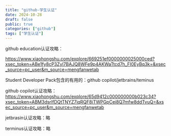 ```yaml
---
title: "github-学生认证"
date: 2024-10-28
draft: false
public: true
categories: ["github"]
tags: ["学生认证"]
---
```


github education认证攻略：

https://www.xiaohongshu.com/explore/669251ef0000000025000ced?xsec_token=ABe1fy8cP3Zyl7BAJQ8WFe9p4AKWaTtcd7h_FI0EyBq3k=&xsec_source=pc_user&m_source=mengfanwetab


Student Developer Pack包含的有用的：github copilot/jetbrains/teminus


github copilot认证攻略：
https://www.xiaohongshu.com/explore/65d9412c000000000b023c34?xsec_token=ABM3dsrlfDQtTNYZ7iqRQF8iTWPGpCei8Q7mfw8ddTvuQ=&xsec_source=pc_user&m_source=mengfanwetab

jetbrasin认证攻略：略

terminus认证攻略：略